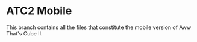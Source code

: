 # ATC2 Mobile
This branch contains all the files that constitute the mobile version of Aww That's Cube II.
